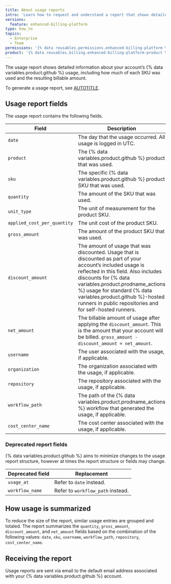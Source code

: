 ```yaml
---
title: About usage reports
intro: 'Learn how to request and understand a report that shows detailed {% data variables.product.github %} usage and billing information for your account.'
versions:
  feature: enhanced-billing-platform
type: how_to
topics:
  - Enterprise
  - Team
permissions: '{% data reusables.permissions.enhanced-billing-platform %}'
product: '{% data reusables.billing.enhanced-billing-platform-product %}'
---
```


The usage report shows detailed information about your account’s {% data variables.product.github %} usage, including how much of each SKU was used and the resulting billable amount.

To generate a usage report, see [AUTOTITLE](/billing/managing-your-billing/gathering-insights-on-your-spending).

## Usage report fields

The usage report contains the following fields.

| Field                     | Description |
|---------------------------|-------------|
| `date`                   | The day that the usage occurred. All usage is logged in UTC. |
| `product`                | The {% data variables.product.github %} product that was used. |
| `sku`                    | The specific {% data variables.product.github %} product SKU that was used. |
| `quantity`               | The amount of the SKU that was used. |
| `unit_type`              | The unit of measurement for the product SKU. |
| `applied_cost_per_quantity` | The unit cost of the product SKU. |
| `gross_amount`           | The amount of the product SKU that was used. |
| `discount_amount`        | The amount of usage that was discounted. Usage that is discounted as part of your account’s included usage is reflected in this field. Also includes discounts for {% data variables.product.prodname_actions %} usage for standard {% data variables.product.github %}-hosted runners in public repositories and for self-hosted runners. |
| `net_amount`             | The billable amount of usage after applying the `discount_amount`. This is the amount that your account will be billed. `gross_amount - discount_amount = net_amount`. |
| `username`               | The user associated with the usage, if applicable. |
| `organization`           | The organization associated with the usage, if applicable. |
| `repository`             | The repository associated with the usage, if applicable. |
| `workflow_path`          | The path of the {% data variables.product.prodname_actions %} workflow that generated the usage, if applicable. |
| `cost_center_name`       | The cost center associated with the usage, if applicable. |

### Deprecated report fields

{% data variables.product.github %} aims to minimize changes to the usage report structure, however at times the report structure or fields may change.

| Deprecated field   | Replacement         |
|--------------------|---------------------|
| `usage_at`         | Refer to `date` instead. |
| `workflow_name`    | Refer to `workflow_path` instead. |

## How usage is summarized

To reduce the size of the report, similar usage entries are grouped and totaled. The report summarizes the `quantity`, `gross_amount`, `discount_amount`, and `net_amount` fields based on the combination of the following values: `date`, `sku`, `username`, `workflow_path`, `repository`, `cost_center_name`.

## Receiving the report

Usage reports are sent via email to the default email address associated with your {% data variables.product.github %} account.
